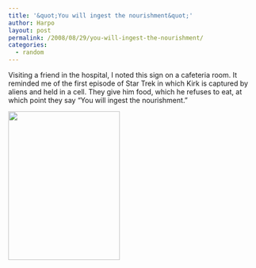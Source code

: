```yaml
---
title: '&quot;You will ingest the nourishment&quot;'
author: Harpo
layout: post
permalink: /2008/08/29/you-will-ingest-the-nourishment/
categories:
  - random
---
```

Visiting a friend in the hospital, I noted this sign on a cafeteria room. It reminded me of the first episode of Star Trek in which Kirk is captured by aliens and held in a cell. They give him food, which he refuses to eat, at which point they say &#8220;You will ingest the nourishment.&#8221;

[<img src="http://harpojaeger.github.io/media/wp-content/uploads/2008/08/p-640-480-d5d31199-4043-4b5c-93eb-7e616602e4e1.jpeg" alt="" width="225" height="300" class="alignnone size-full wp-image-364" />][1]

 [1]: http://harpojaeger.github.io/media/wp-content/uploads/2008/08/p-640-480-d5d31199-4043-4b5c-93eb-7e616602e4e1.jpeg